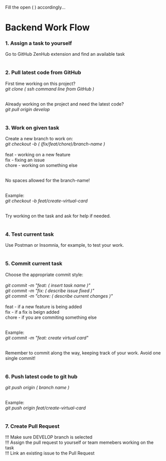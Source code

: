 Fill the open ( ) accordingly...<br>

# Backend Work Flow

### 1. Assign a task to yourself
Go to GitHub ZenHub extension and find an available task<br><br>

### 2. Pull latest code from GitHub
First time working on this project?<br>
_git clone ( ssh command line from GitHub )_<br><br>

Already working on the project and need the latest code?<br>
_git pull origin develop_<br><br>

### 3. Work on given task
Create a new branch to work on:<br>
_git checkout -b ( (fix/feat/chore)/branch-name )_<br><br>
feat - working on a new feature <br>
fix - fixing an issue <br>
chore - working on something else<br><br>

No spaces allowed for the branch-name!<br><br>

Example:<br>
_git checkout -b feat/create-virtual-card_<br><br>

Try working on the task and ask for help if needed.<br><br>

### 4. Test current task
Use Postman or Insomnia, for example, to test your work.<br><br>

### 5. Commit current task
Choose the appropriate commit style: <br><br>
_git commit -m "feat: ( insert task name )"_ <br>
_git commit -m "fix: ( describe issue fixed )"_ <br>
_git commit -m "chore: ( describe current changes )"_ <br><br>
feat - if a new feature is being added <br>
fix - if a fix is beign added <br>
chore - if you are commiting something else<br><br>

Example:<br>
_git commit -m "feat: create virtual card"_<br><br>

Remember to commit along the way, keeping track of your work. Avoid one single commit!<br><br>

### 6. Push latest code to git hub
_git push origin ( branch name )_<br><br>

Example:<br>
_git push origin feat/create-virtual-card_<br><br>

### 7. Create Pull Request
!!! Make sure DEVELOP branch is selected <br>
!!! Assign the pull request to yourself or team memebers working on the task <br>
!!! Link an existing issue to the Pull Request
